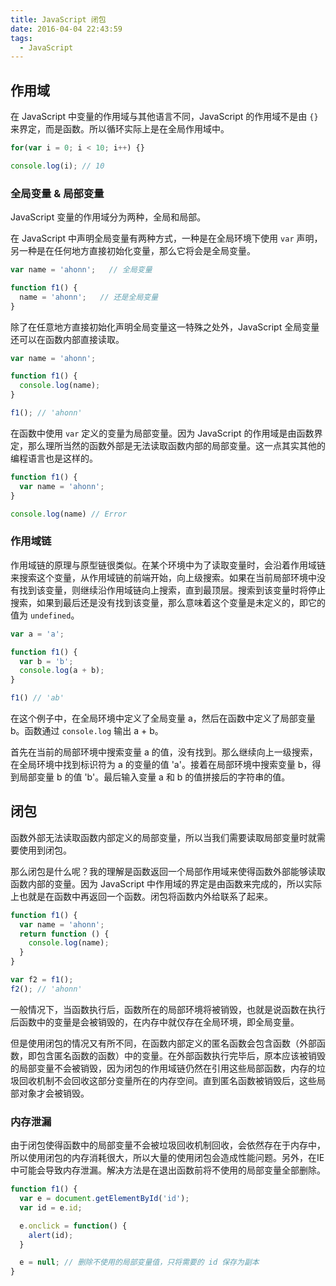```yaml
---
title: JavaScript 闭包
date: 2016-04-04 22:43:59
tags:
  - JavaScript
---
```


## 作用域
在 JavaScript 中变量的作用域与其他语言不同，JavaScript 的作用域不是由 `{}` 来界定，而是函数。所以循环实际上是在全局作用域中。

``` js
for(var i = 0; i < 10; i++) {}

console.log(i); // 10
```

### 全局变量 & 局部变量
JavaScript 变量的作用域分为两种，全局和局部。

在 JavaScript 中声明全局变量有两种方式，一种是在全局环境下使用 `var` 声明，另一种是在任何地方直接初始化变量，那么它将会是全局变量。

<!-- more -->
``` js
var name = 'ahonn';   // 全局变量

function f1() {
  name = 'ahonn';   // 还是全局变量
}
```

除了在任意地方直接初始化声明全局变量这一特殊之处外，JavaScript 全局变量还可以在函数内部直接读取。
``` js
var name = 'ahonn';

function f1() {
  console.log(name);
}

f1(); // 'ahonn'
```

在函数中使用 `var` 定义的变量为局部变量。因为 JavaScript 的作用域是由函数界定，那么理所当然的函数外部是无法读取函数内部的局部变量。这一点其实其他的编程语言也是这样的。

``` js
function f1() {
  var name = 'ahonn';
}

console.log(name) // Error
```


### 作用域链
作用域链的原理与原型链很类似。在某个环境中为了读取变量时，会沿着作用域链来搜索这个变量，从作用域链的前端开始，向上级搜索。如果在当前局部环境中没有找到该变量，则继续沿作用域链向上搜索，直到最顶层。搜索到该变量时将停止搜索，如果到最后还是没有找到该变量，那么意味着这个变量是未定义的，即它的值为 `undefined`。

```js
var a = 'a';

function f1() {
  var b = 'b';
  console.log(a + b);
}

f1() // 'ab'
```

在这个例子中，在全局环境中定义了全局变量 a，然后在函数中定义了局部变量 b。函数通过 `console.log` 输出 a + b。

首先在当前的局部环境中搜索变量 a 的值，没有找到。那么继续向上一级搜索，在全局环境中找到标识符为 a 的变量的值 'a'。接着在局部环境中搜索变量 b，得到局部变量 b 的值 'b'。最后输入变量 a 和 b 的值拼接后的字符串的值。

## 闭包
函数外部无法读取函数内部定义的局部变量，所以当我们需要读取局部变量时就需要使用到闭包。

那么闭包是什么呢？我的理解是函数返回一个局部作用域来使得函数外部能够读取函数内部的变量。因为 JavaScript 中作用域的界定是由函数来完成的，所以实际上也就是在函数中再返回一个函数。闭包将函数内外给联系了起来。

```js
function f1() {
  var name = 'ahonn';
  return function () {
    console.log(name);
  }
}

var f2 = f1();
f2(); // 'ahonn'
```

一般情况下，当函数执行后，函数所在的局部环境将被销毁，也就是说函数在执行后函数中的变量是会被销毁的，在内存中就仅存在全局环境，即全局变量。

但是使用闭包的情况又有所不同，在函数内部定义的匿名函数会包含函数（外部函数，即包含匿名函数的函数）中的变量。在外部函数执行完毕后，原本应该被销毁的局部变量不会被销毁，因为闭包的作用域链仍然在引用这些局部函数，内存的垃圾回收机制不会回收这部分变量所在的内存空间。直到匿名函数被销毁后，这些局部对象才会被销毁。

### 内存泄漏
由于闭包使得函数中的局部变量不会被垃圾回收机制回收，会依然存在于内存中，所以使用闭包的内存消耗很大，所以大量的使用闭包会造成性能问题。另外，在IE中可能会导致内存泄漏。解决方法是在退出函数前将不使用的局部变量全部删除。

```js
function f1() {
  var e = document.getElementById('id');
  var id = e.id;

  e.onclick = function() {
    alert(id);
  }

  e = null; // 删除不使用的局部变量值，只将需要的 id 保存为副本
}
```
